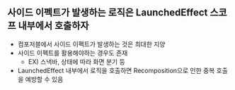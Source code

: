 ## 사이드 이펙트가 발생하는 로직은 LaunchedEffect 스코프 내부에서 호출하자
- 컴포저블에서 사이드 이펙트가 발생하는 것은 최대한 지양
- 사이드 이펙트를 활용해야하는 경우도 존재
  - EX) 스낵바, 상태에 따라 화면 분기 등
- LaunchedEffect 내부에서 로직을 호출하면 Recomposition으로 인한 중복 호출을 예방할 수 있음
